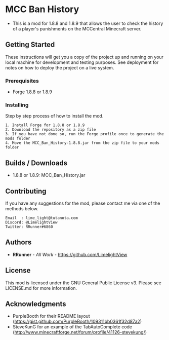 # MCC Ban History

+ This is a mod for 1.8.8 and 1.8.9 that allows the user to check the history of a player's punishments on the MCCentral Minecraft server.

## Getting Started

These instructions will get you a copy of the project up and running on your local machine for development and testing purposes. See deployment for notes on how to deploy the project on a live system.

### Prerequisites

+ Forge 1.8.8 or 1.8.9

### Installing

Step by step process of how to install the mod.

```
1. Install Forge for 1.8.8 or 1.8.9
2. Download the repository as a zip file
3. If you have not done so, run the Forge profile once to generate the mods folder
4. Move the MCC_Ban_History-1.8.8.jar from the zip file to your mods folder
```

## Builds / Downloads

* 1.8.8 or 1.8.9: MCC_Ban_History.jar

## Contributing

If you have any suggestions for the mod, please contact me via one of the methods below.
```
Email  : lime_light@tutanota.com
Discord: @LimelightView
Twitter: RRunner#6860
```

## Authors

* **RRunner** - *All Work* - https://github.com/LimelightView

## License

This mod is licensed under the GNU General Public License v3. Please see LICENSE.md for more information.

## Acknowledgments

* PurpleBooth for their README layout (https://gist.github.com/PurpleBooth/109311bb0361f32d87a2)
* SteveKunG for an example of the TabAutoComplete code (http://www.minecraftforge.net/forum/profile/41126-stevekung/)